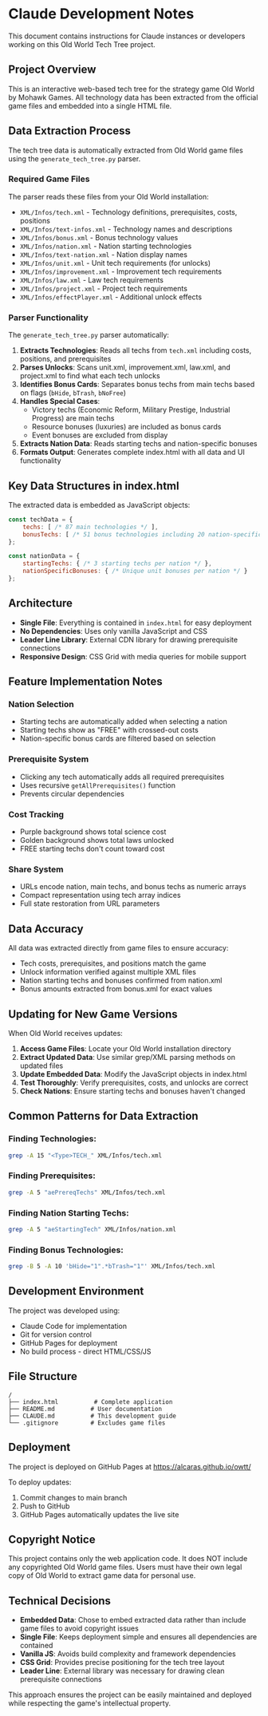 # Claude Development Notes

This document contains instructions for Claude instances or developers working on this Old World Tech Tree project.

## Project Overview

This is an interactive web-based tech tree for the strategy game Old World by Mohawk Games. All technology data has been extracted from the official game files and embedded into a single HTML file.

## Data Extraction Process

The tech tree data is automatically extracted from Old World game files using the `generate_tech_tree.py` parser.

### Required Game Files
The parser reads these files from your Old World installation:
- `XML/Infos/tech.xml` - Technology definitions, prerequisites, costs, positions
- `XML/Infos/text-infos.xml` - Technology names and descriptions  
- `XML/Infos/bonus.xml` - Bonus technology values
- `XML/Infos/nation.xml` - Nation starting technologies
- `XML/Infos/text-nation.xml` - Nation display names
- `XML/Infos/unit.xml` - Unit tech requirements (for unlocks)
- `XML/Infos/improvement.xml` - Improvement tech requirements
- `XML/Infos/law.xml` - Law tech requirements
- `XML/Infos/project.xml` - Project tech requirements
- `XML/Infos/effectPlayer.xml` - Additional unlock effects

### Parser Functionality

The `generate_tech_tree.py` parser automatically:

1. **Extracts Technologies**: Reads all techs from `tech.xml` including costs, positions, and prerequisites
2. **Parses Unlocks**: Scans unit.xml, improvement.xml, law.xml, and project.xml to find what each tech unlocks
3. **Identifies Bonus Cards**: Separates bonus techs from main techs based on flags (`bHide`, `bTrash`, `bNoFree`)
4. **Handles Special Cases**: 
   - Victory techs (Economic Reform, Military Prestige, Industrial Progress) are main techs
   - Resource bonuses (luxuries) are included as bonus cards
   - Event bonuses are excluded from display
5. **Extracts Nation Data**: Reads starting techs and nation-specific bonuses
6. **Formats Output**: Generates complete index.html with all data and UI functionality

## Key Data Structures in index.html

The extracted data is embedded as JavaScript objects:

```javascript
const techData = {
    techs: [ /* 87 main technologies */ ],
    bonusTechs: [ /* 51 bonus technologies including 20 nation-specific */ ]
};

const nationData = {
    startingTechs: { /* 3 starting techs per nation */ },
    nationSpecificBonuses: { /* Unique unit bonuses per nation */ }
};
```

## Architecture

- **Single File**: Everything is contained in `index.html` for easy deployment
- **No Dependencies**: Uses only vanilla JavaScript and CSS
- **Leader Line Library**: External CDN library for drawing prerequisite connections
- **Responsive Design**: CSS Grid with media queries for mobile support

## Feature Implementation Notes

### Nation Selection
- Starting techs are automatically added when selecting a nation
- Starting techs show as "FREE" with crossed-out costs
- Nation-specific bonus cards are filtered based on selection

### Prerequisite System
- Clicking any tech automatically adds all required prerequisites
- Uses recursive `getAllPrerequisites()` function
- Prevents circular dependencies

### Cost Tracking
- Purple background shows total science cost
- Golden background shows total laws unlocked
- FREE starting techs don't count toward cost

### Share System
- URLs encode nation, main techs, and bonus techs as numeric arrays
- Compact representation using tech array indices
- Full state restoration from URL parameters

## Data Accuracy

All data was extracted directly from game files to ensure accuracy:
- Tech costs, prerequisites, and positions match the game
- Unlock information verified against multiple XML files  
- Nation starting techs and bonuses confirmed from nation.xml
- Bonus amounts extracted from bonus.xml for exact values

## Updating for New Game Versions

When Old World receives updates:

1. **Access Game Files**: Locate your Old World installation directory
2. **Extract Updated Data**: Use similar grep/XML parsing methods on updated files
3. **Update Embedded Data**: Modify the JavaScript objects in index.html
4. **Test Thoroughly**: Verify prerequisites, costs, and unlocks are correct
5. **Check Nations**: Ensure starting techs and bonuses haven't changed

## Common Patterns for Data Extraction

### Finding Technologies:
```bash
grep -A 15 "<Type>TECH_" XML/Infos/tech.xml
```

### Finding Prerequisites:
```bash
grep -A 5 "aePrereqTechs" XML/Infos/tech.xml
```

### Finding Nation Starting Techs:
```bash
grep -A 5 "aeStartingTech" XML/Infos/nation.xml
```

### Finding Bonus Technologies:
```bash
grep -B 5 -A 10 'bHide="1".*bTrash="1"' XML/Infos/tech.xml
```

## Development Environment

The project was developed using:
- Claude Code for implementation
- Git for version control
- GitHub Pages for deployment
- No build process - direct HTML/CSS/JS

## File Structure

```
/
├── index.html          # Complete application
├── README.md          # User documentation  
├── CLAUDE.md          # This development guide
└── .gitignore         # Excludes game files
```

## Deployment

The project is deployed on GitHub Pages at https://alcaras.github.io/owtt/

To deploy updates:
1. Commit changes to main branch
2. Push to GitHub
3. GitHub Pages automatically updates the live site

## Copyright Notice

This project contains only the web application code. It does NOT include any copyrighted Old World game files. Users must have their own legal copy of Old World to extract game data for personal use.

## Technical Decisions

- **Embedded Data**: Chose to embed extracted data rather than include game files to avoid copyright issues
- **Single File**: Keeps deployment simple and ensures all dependencies are contained
- **Vanilla JS**: Avoids build complexity and framework dependencies
- **CSS Grid**: Provides precise positioning for the tech tree layout
- **Leader Line**: External library was necessary for drawing clean prerequisite connections

This approach ensures the project can be easily maintained and deployed while respecting the game's intellectual property.